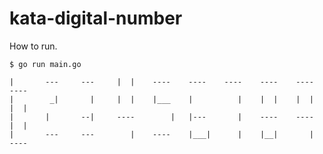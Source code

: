 # kata-digital-number

How to run.

`$ go run main.go`

```
|       ---     ---     |  |    ----    ----    ----    ----    ----    ----
|        _|       |     |  |    |___    |          |    |  |    |  |    |  |
|       |       --|     ----        |   |---       |    ----    ----    |  |
|       ---     ---        |    ----    |___|      |    |__|       |    ----
```
